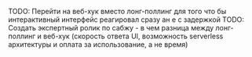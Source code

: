 TODO: Перейти на веб-хук вместо лонг-поллинг для того что бы интерактивный интерфейс реагировал сразу ан е с задержкой
TODO: Создать экспертный ролик по сабжу - в чем разница между лонг-поллинг и веб-хук (скорость ответа UI, возможность serverless архитектуры и оплата за использование, а не время)
